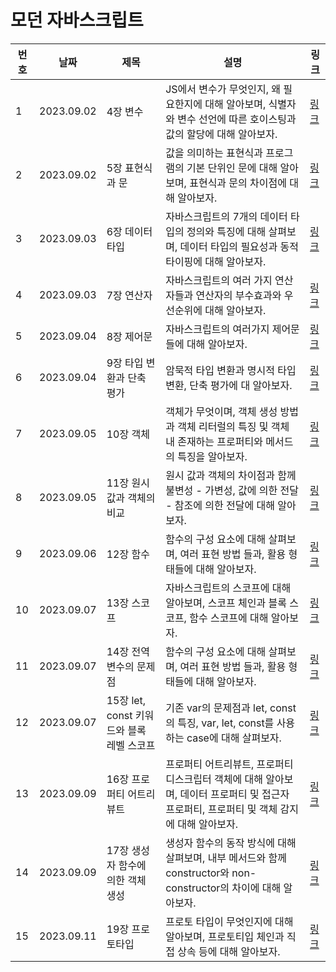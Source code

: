 # 모던 자바스크립트

| 번호 | 날짜       | 제목                                      | 설명                                                                                                                                      | 링크                                                              |
| ---- | ---------- | ----------------------------------------- | ----------------------------------------------------------------------------------------------------------------------------------------- | ----------------------------------------------------------------- |
| 1    | 2023.09.02 | 4장 변수                                  | JS에서 변수가 무엇인지, 왜 필요한지에 대해 알아보며, 식별자와 변수 선언에 따른 호이스팅과 값의 할당에 대해 알아보자.                      | [링크](https://www.notion.so/4-30418a63c6244e41a530b0d9dbb1b240)  |
| 2    | 2023.09.02 | 5장 표현식과 문                           | 값을 의미하는 표현식과 프로그램의 기본 단위인 문에 대해 알아보며, 표현식과 문의 차이점에 대해 알아보자.                                   | [링크](https://www.notion.so/5-07b8408fc2c84dfcb983f61297302769)  |
| 3    | 2023.09.03 | 6장 데이터 타입                           | 자바스크립트의 7개의 데이터 타입의 정의와 특징에 대해 살펴보며, 데이터 타입의 필요성과 동적 타이핑에 대해 알아보자.                       | [링크](https://www.notion.so/6-a4d4a67e3c804833ba6f669964dbd3e4)  |
| 4    | 2023.09.03 | 7장 연산자                                | 자바스크립트의 여러 가지 연산자들과 연산자의 부수효과와 우선순위에 대해 알아보자.                                                         | [링크](https://www.notion.so/7-c6968db21cfe423495f433fea3a71c97)  |
| 5    | 2023.09.04 | 8장 제어문                                | 자바스크립트의 여러가지 제어문들에 대해 알아보자.                                                                                         | [링크](https://www.notion.so/8-0dbcf9b3ffe646699d0371fdc828d9f5)  |
| 6    | 2023.09.04 | 9장 타입 변환과 단축 평가                 | 암묵적 타입 변환과 명시적 타입 변환, 단축 평가에 대 알아보자.                                                                             | [링크](https://www.notion.so/9-2a6bd99282e845b08d6459e6a903370c)  |
| 7    | 2023.09.05 | 10장 객체                                 | 객체가 무엇이며, 객체 생성 방법과 객체 리터럴의 특징 및 객체 내 존재하는 프로퍼티와 메서드의 특징을 알아보자.                             | [링크](https://www.notion.so/10-720a5df3630b4fb3b002535af50a4bb3) |
| 8    | 2023.09.05 | 11장 원시 값과 객체의 비교                | 원시 값과 객체의 차이점과 함께 불변성 - 가변성, 값에 의한 전달 - 참조에 의한 전달에 대해 알아보자.                                        | [링크](https://www.notion.so/11-7f45814465554a71a553ee92e2e4093f) |
| 9    | 2023.09.06 | 12장 함수                                 | 함수의 구성 요소에 대해 살펴보며, 여러 표현 방법 들과, 활용 형태들에 대해 알아보자.                                                       | [링크](https://www.notion.so/12-3f238437f83448ed8d468123e572eb6c) |
| 10   | 2023.09.07 | 13장 스코프                               | 자바스크립트의 스코프에 대해 알아보며, 스코프 체인과 블록 스코프, 함수 스코프에 대해 알아보자.                                            | [링크](https://www.notion.so/13-17719a1993024ec5a145ebcb56557359) |
| 11   | 2023.09.07 | 14장 전역변수의 문제점                    | 함수의 구성 요소에 대해 살펴보며, 여러 표현 방법 들과, 활용 형태들에 대해 알아보자.                                                       | [링크](https://www.notion.so/14-eced72ccc7dc43c1821c4638ffd40520) |
| 12   | 2023.09.07 | 15장 let, const 키워드와 블록 레벨 스코프 | 기존 var의 문제점과 let, const의 특징, var, let, const를 사용하는 case에 대해 살펴보자.                                                   | [링크](https://www.notion.so/13-17719a1993024ec5a145ebcb56557359) |
| 13   | 2023.09.09 | 16장 프로퍼티 어트리뷰트                  | 프로퍼티 어트리뷰트, 프로퍼티 디스크립터 객체에 대해 알아보며, 데이터 프로퍼티 및 접근자 프로퍼티, 프로퍼티 및 객체 감지에 대해 알아보자. | [링크](https://www.notion.so/16-21afea875f704d42b47a1c0eaf467cdc) |
| 14   | 2023.09.09 | 17장 생성자 함수에 의한 객체 생성         | 생성자 함수의 동작 방식에 대해 살펴보며, 내부 메서드와 함께 constructor와 non-constructor의 차이에 대해 알아보자.                         | [링크](https://www.notion.so/17-beb6e2c014c34d51bfd6eae14084878f) |
| 15   | 2023.09.11 | 19장 프로토타입                           | 프로토 타입이 무엇인지에 대해 알아보며, 프로토티입 체인과 직접 상속 등에 대해 알아보자.                                                   | [링크](https://www.notion.so/19-da975dc5a3b34573899148b5c61e2b08) |

